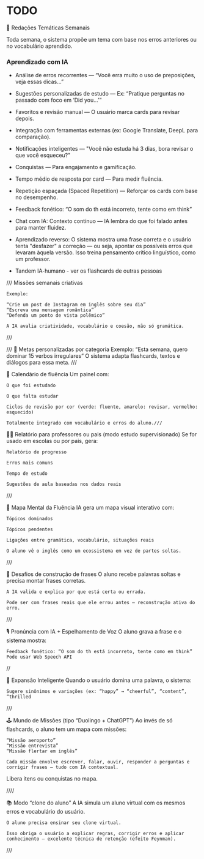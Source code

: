 # TODO
📝 Redações Temáticas Semanais

Toda semana, o sistema propõe um tema com base nos erros anteriores ou no vocabulário aprendido.

### Aprendizado com IA

- Análise de erros recorrentes — “Você erra muito o uso de preposições, veja essas dicas…”
- Sugestões personalizadas de estudo — Ex: “Pratique perguntas no passado com foco em ‘Did you…’”
- Favoritos e revisão manual — O usuário marca cards para revisar depois.
- Integração com ferramentas externas (ex: Google Translate, DeepL para comparação).
- Notificações inteligentes — "Você não estuda há 3 dias, bora revisar o que você esqueceu?"
- Conquistas — Para engajamento e gamificação.
- Tempo médio de resposta por card — Para medir fluência.
- Repetição espaçada (Spaced Repetition) — Reforçar os cards com base no desempenho.
- Feedback fonético: “O som do th está incorreto, tente como em think”    
- Chat com IA: Contexto contínuo — IA lembra do que foi falado antes para manter fluidez.
- Aprendizado reverso: O sistema mostra uma frase correta e o usuário tenta "desfazer" a correção — ou seja, apontar os possíveis erros que levaram àquela versão.
Isso treina pensamento crítico linguístico, como um professor.

- Tandem IA-humano - ver os flashcards de outras pessoas



///
Missões semanais criativas

    Exemplo:

    “Crie um post de Instagram em inglês sobre seu dia”
    “Escreva uma mensagem romântica”
    “Defenda um ponto de vista polêmico”

    A IA avalia criatividade, vocabulário e coesão, não só gramática.

///

///
🎯 Metas personalizadas por categoria
    Exemplo: “Esta semana, quero dominar 15 verbos irregulares”
    O sistema adapta flashcards, textos e diálogos para essa meta.
///

📅 Calendário de fluência
    Um painel com:

    O que foi estudado

    O que falta estudar

    Ciclos de revisão por cor (verde: fluente, amarelo: revisar, vermelho: esquecido)

    Totalmente integrado com vocabulário e erros do aluno.///

👨‍🏫 Relatório para professores ou pais (modo estudo supervisionado)
    Se for usado em escolas ou por pais, gera:

    Relatório de progresso

    Erros mais comuns

    Tempo de estudo

    Sugestões de aula baseadas nos dados reais
///



🧬 Mapa Mental da Fluência
    IA gera um mapa visual interativo com:

    Tópicos dominados

    Tópicos pendentes

    Ligações entre gramática, vocabulário, situações reais

    O aluno vê o inglês como um ecossistema em vez de partes soltas.
///

🧩 Desafios de construção de frases
    O aluno recebe palavras soltas e precisa montar frases corretas.

    A IA valida e explica por que está certa ou errada.

    Pode ser com frases reais que ele errou antes — reconstrução ativa do erro.
///

🎙️ Pronúncia com IA + Espelhamento de Voz
    O aluno grava a frase e o sistema mostra:

    Feedback fonético: “O som do th está incorreto, tente como em think”
    Pode usar Web Speech API
//

🧠 Expansão Inteligente
    Quando o usuário domina uma palavra, o sistema:

    Sugere sinônimos e variações (ex: “happy” → “cheerful”, “content”, “thrilled
///


🕹️ Mundo de Missões (tipo “Duolingo + ChatGPT”)
    Ao invés de só flashcards, o aluno tem um mapa com missões:

    “Missão aeroporto”
    “Missão entrevista”
    “Missão flertar em inglês”

    Cada missão envolve escrever, falar, ouvir, responder a perguntas e corrigir frases — tudo com IA contextual.

Libera itens ou conquistas no mapa.

////

📚 Modo “clone do aluno”
    A IA simula um aluno virtual com os mesmos erros e vocabulário do usuário.

    O aluno precisa ensinar seu clone virtual.

    Isso obriga o usuário a explicar regras, corrigir erros e aplicar conhecimento — excelente técnica de retenção (efeito Feynman).

///